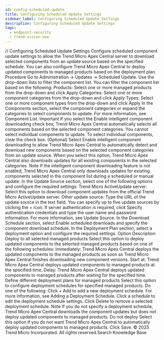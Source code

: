 ```yaml
---
id: config-scheduled-update
title: Configuring Scheduled Update Settings
sidebar_label: Configuring Scheduled Update Settings
description: Configuring Scheduled Update Settings
tags:
  - endpoint-security
  - trend-vision-one
---
```


/*<![CDATA[*/ $('#title').html($('meta[name=map-description]').attr('content')); /*]]>*/ Configuring Scheduled Update Settings Configure scheduled component update settings to allow the Trend Micro Apex Central server to download selected components from an update source based on the specified schedule. You can also configure Trend Micro Apex Central to deploy updated components to managed products based on the deployment plan. Procedure Go to Administration → Updates → Scheduled Update. Use the drop-down lists to filter the component list. You can filter the component list based on the following: Products: Select one or more managed products from the drop-down and click Apply Categories: Select one or more component categories from the drop-down and click Apply Types: Select one or more component types from the drop-down and click Apply In the Components section, select the component categories or expand the categories to select components to update. For more information, see Component List. Important If you select the Enable intelligent component downloading check box, Trend Micro Apex Central automatically selects all components based on the selected component categories. You cannot select individual components to update. To select individual components, clear the check box. (Optional) Select Enable intelligent component downloading to allow Trend Micro Apex Central to automatically detect and download new components based on the selected component categories from an update source. When you select this option, Trend Micro Apex Central also downloads updates for all existing components in the selected categories. Note If the intelligent component downloading feature is not enabled, Trend Micro Apex Central only downloads updates for existing components selected in the component list during a scheduled or manual update. In the Update Source section, select one of the following options and configure the required settings: Trend Micro ActiveUpdate server: Select this option to download component updates from the official Trend Micro ActiveUpdate server. Other update source: Type the URL of the update source in the text field. You can specify up to five update sources by clicking the + icon. If server authentication is required, click Specify authentication credentials and type the user name and password information. For more information, see Update Source. In the Download Schedule section, select Enable scheduled downloads and specify the component download schedule. In the Deployment Plan section, select a deployment option and configure the required settings. Option Description Deploy to all selected managed products Select this option to deploy updated components to the selected managed products based on one of the following schedules: Immediately: Trend Micro Apex Central deploys the updated components to the managed products as soon as Trend Micro Apex Central finishes downloading new component versions. Start at: Trend Micro Apex Central deploys updated components to managed products at the specified time. Delay: Trend Micro Apex Central deploys updated components to managed products after waiting for the specified time. Define different deployment plans for managed products Select this option to configure deployment schedules for specified managed products. Do one of the following: Click + Add to add a new deployment schedule. For more information, see Adding a Deployment Schedule. Click a schedule to edit the deployment schedule settings. Click Delete to remove a selected deployment schedule. Note If you do not specify a deployment schedule, Trend Micro Apex Central downloads the component updates but does not deploy updated components to managed products. Do not deploy Select this option if you do not want Trend Micro Apex Central to automatically deploy updated components to managed products. Click Save. © 2025 Trend Micro Incorporated. All rights reserved.Search Knowledge Base